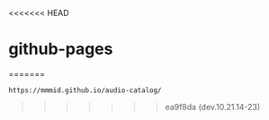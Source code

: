 <<<<<<< HEAD
# github-pages
=======
```
https://mmmid.github.io/audio-catalog/
```
>>>>>>> ea9f8da (dev.10.21.14-23)
